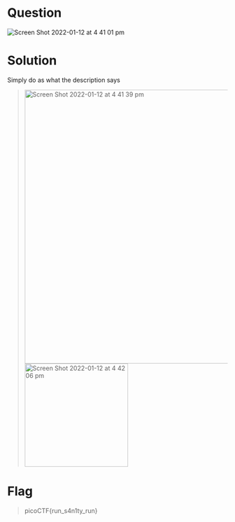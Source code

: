 # Question 
![Screen Shot 2022-01-12 at 4 41 01 pm](https://user-images.githubusercontent.com/65474495/149070479-73427733-f9ef-41c5-bd9c-4b99115be83e.png)

# Solution
Simply do as what the description says
> <img width="626" alt="Screen Shot 2022-01-12 at 4 41 39 pm" src="https://user-images.githubusercontent.com/65474495/149070532-3c92900d-1082-4265-9d3e-25571aca12f2.png">
> <img width="236" alt="Screen Shot 2022-01-12 at 4 42 06 pm" src="https://user-images.githubusercontent.com/65474495/149070585-8cd1a7bd-dc60-46b0-afc4-d9e1787b8cbd.png">

# Flag
> picoCTF{run_s4n1ty_run}
